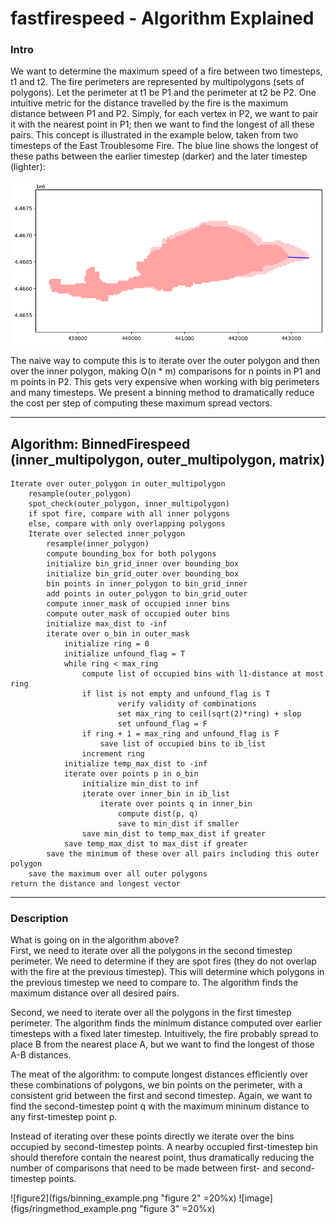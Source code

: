 # fastfirespeed - Algorithm Explained
### Intro
We want to determine the maximum speed of a fire between two timesteps, t1 and t2. The fire perimeters are represented by multipolygons (sets of polygons). Let the perimeter at t1 be P1 and the perimeter at t2 be P2. One intuitive metric for the distance travelled by the fire is the maximum distance between P1 and P2. Simply, for each vertex in P2, we want to pair it with the nearest point in P1; then we want to find the longest of all these pairs. This concept is illustrated in the example below, taken from two timesteps of the East Troublesome Fire. The blue line shows the longest of these paths between the earlier timestep (darker) and the later timestep (lighter):

![two timesteps](figs/dist_example.png)

The naive way to compute this is to iterate over the outer polygon and then over the inner polygon, making O(n * m) comparisons for n points in P1 and m points in P2. This gets very expensive when working with big perimeters and many timesteps. We present a binning method to dramatically reduce the cost per step of computing these maximum spread vectors.

------------
Algorithm: BinnedFirespeed
    (inner_multipolygon, outer_multipolygon, matrix)
--------------------------
```
Iterate over outer_polygon in outer_multipolygon
    resample(outer_polygon)
    spot_check(outer_polygon, inner_multipolygon)
    if spot fire, compare with all inner polygons
    else, compare with only overlapping polygons
    Iterate over selected inner_polygon
        resample(inner_polygon)
        compute bounding_box for both polygons
        initialize bin_grid_inner over bounding_box
        initialize bin_grid_outer over bounding_box
        bin points in inner_polygon to bin_grid_inner
        add points in outer_polygon to bin_grid_outer
        compute inner_mask of occupied inner bins
        compute outer_mask of occupied outer bins
        initialize max_dist to -inf
        iterate over o_bin in outer_mask
            initialize ring = 0
            initialize unfound_flag = T
            while ring < max_ring
                compute list of occupied bins with l1-distance at most ring
                if list is not empty and unfound_flag is T
                        verify validity of combinations
                        set max_ring to ceil(sqrt(2)*ring) + slop
                        set unfound_flag = F
                if ring + 1 = max_ring and unfound_flag is F
                    save list of occupied bins to ib_list
                increment ring
            initialize temp_max_dist to -inf
            iterate over points p in o_bin
                initialize min_dist to inf
                iterate over inner_bin in ib_list
                    iterate over points q in inner_bin
                        compute dist(p, q)
                        save to min_dist if smaller
                save min_dist to temp_max_dist if greater
            save temp_max_dist to max_dist if greater
        save the minimum of these over all pairs including this outer polygon
    save the maximum over all outer polygons
return the distance and longest vector
```

------------
### Description

What is going on in the algorithm above? \
First, we need to iterate over all the polygons in the second timestep perimeter. We need to determine if they are spot fires (they do not overlap with the fire at the previous timestep). This will determine which polygons in the previous timestep we need to compare to. The algorithm finds the maximum distance over all desired pairs.

Second, we need to iterate over all the polygons in the first timestep perimeter. The algorithm finds the minimum distance computed over earlier timesteps with a fixed later timestep. Intuitively, the fire probably spread to place B from the nearest place A, but we want to find the longest of those A-B distances.

The meat of the algorithm: to compute longest distances efficiently over these combinations of polygons, we bin points on the perimeter, with a consistent grid between the first and second timestep. Again, we want to find the second-timestep point q with the maximum mininum distance to any first-timestep point p. 

Instead of iterating over these points directly we iterate over the bins occupied by second-timestep points. A nearby occupied first-timestep bin should therefore contain the nearest point, thus dramatically reducing the number of comparisons that need to be made between first- and second-timestep points.

![figure2](figs/binning_example.png "figure 2" =20%x) ![image](figs/ringmethod_example.png "figure 3" =20%x)


